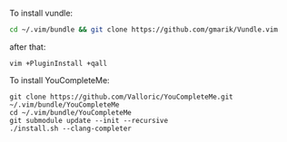 To install vundle:

```bash
cd ~/.vim/bundle && git clone https://github.com/gmarik/Vundle.vim
```

after that:

```
vim +PluginInstall +qall
```

To install YouCompleteMe:

```
git clone https://github.com/Valloric/YouCompleteMe.git ~/.vim/bundle/YouCompleteMe
cd ~/.vim/bundle/YouCompleteMe
git submodule update --init --recursive
./install.sh --clang-completer
```
